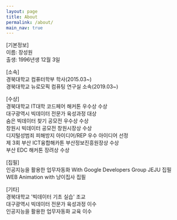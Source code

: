 ```yaml
---
layout: page
title: About
permalink: /about/
main_nav: true
---
```


[기본정보]  
이름: 장성원  
출생: 1996년생 12월 3일  

[소속]  
경북대학교 컴퓨터학부 학사(2015.03~)  
경북대학교 뉴로모픽 컴퓨팅  연구실 소속(2019.03~)  

[수상]  
경북대학교 IT대학 코드페어 해커톤 우수상 수상  
대구광역시 빅데이터 전문가 육성과정 대상  
숨은 빅데이터 찾기 공모전 우수상 수상  
창원시 빅데이터 공모전 창원시장상 수상  
디지털성범죄 피해방지 아이디어/REP 우수 아이디어 선정  
제 3회 부산 ICT융합해카톤 부산정보진흥원장상 수상  
부산 EDC 해커톤 장려상 수상  

[집필]  
인공지능을 활용한 업무자동화 With Google Developers Group JEJU 집필  
WEB Animation with 냥이집사 집필  

[기타]  
경북대학교 '빅데이터 기초 실습' 조교  
대구광역시 빅데이터 전문가 육성과정 이수  
인공지능을 활용한 업무자동화 교육 이수  

[centrarium]: https://github.com/bencentra/centrarium
[bencentra]: http://bencentra.com
[jekyll]: https://github.com/jekyll/jekyll
